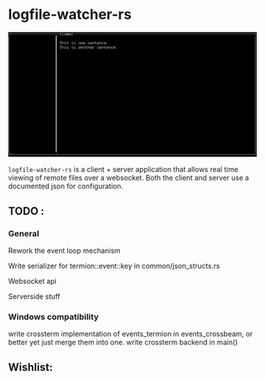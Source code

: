 # logfile-watcher-rs
<img src="./assets/v0.0.1.gif" alt="Demo of logfile-watcher gif">

`logfile-watcher-rs` is a client + server application that allows real time viewing of remote files over a websocket. Both the client and server use a documented json for configuration.

## TODO :
### General
Rework the event loop mechanism

Write serializer for termion::event::key in common/json_structs.rs

Websocket api

Serverside stuff

### Windows compatibility
write crossterm implementation of events_termion in events_crossbeam, or better yet just merge them into one.
write crossterm backend in main()
## Wishlist: